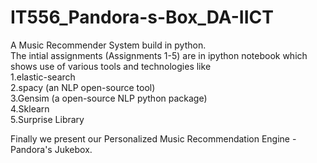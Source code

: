 # IT556_Pandora-s-Box_DA-IICT

<h>A Music Recommender System build in python.</h></br> 
The intial assignments (Assignments 1-5) are in ipython notebook which shows use of various tools and technologies like </br>
1.elastic-search </br>
2.spacy (an NLP open-source tool) </br>
3.Gensim (a open-source NLP python package) </br> 
4.Sklearn </br> 
5.Surprise Library </br>

Finally we present our Personalized Music Recommendation Engine - Pandora's Jukebox.
